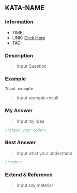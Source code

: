 ## KATA-NAME

### Information
* TIME: 
* LINK: [Click Here](http://)
* TAG: 

### Description
> Input Question

### Example
```text
Input example
```
> Input example-result

### My Answer
> Input my Idea
```c
/*input your code*/
```

### Best Answer
> Input what your understand
```c
/*code*/
```

### Extend & Reference
> input any material